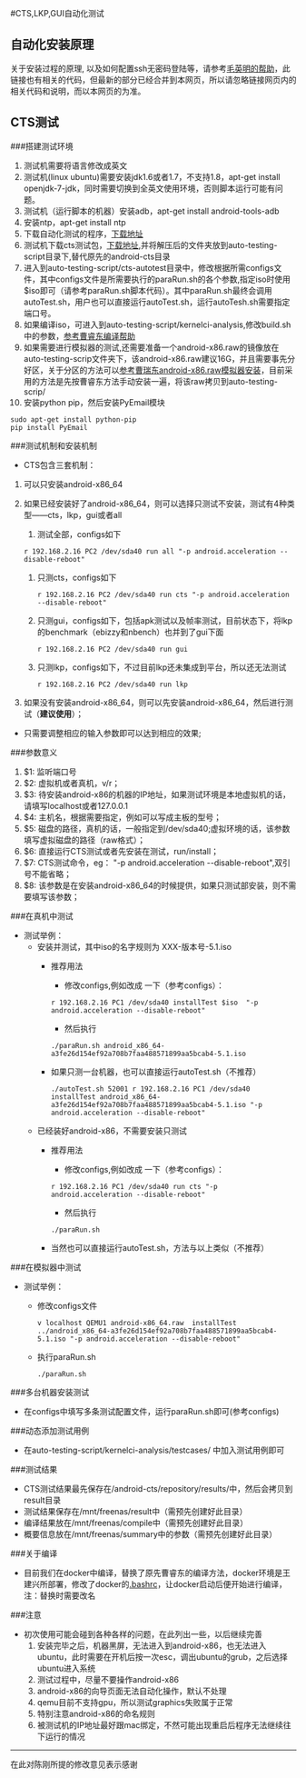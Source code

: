 
#CTS,LKP,GUI自动化测试
## 自动化安装原理
关于安装过程的原理, 以及如何配置ssh无密码登陆等，请参考[毛英明的帮助](https://github.com/xyongcn/openthos-testing/blob/master/bare_metal_autotest/android_auto/README.md)，此链接也有相关的代码，但最新的部分已经合并到本网页，所以请忽略链接网页内的相关代码和说明，而以本网页的为准。
## CTS测试
###搭建测试环境
1. 测试机需要将语言修改成英文
1. 测试机(linux ubuntu)需要安装jdk1.6或者1.7，不支持1.8，apt-get install openjdk-7-jdk，同时需要切换到全英文使用环境，否则脚本运行可能有问题。
1. 测试机（运行脚本的机器）安装adb，apt-get install android-tools-adb
1. 安装ntp，apt-get install ntp
1. 下载自动化测试的程序，[下载地址](https://github.com/openthos/testing-analysis)
1. 测试机下载cts测试包，[下载地址]( https://dl.google.com/dl/android/cts/android-cts-5.1_r4-linux_x86-x86.zip),并将解压后的文件夹放到auto-testing-script目录下,替代原先的android-cts目录
1. 进入到auto-testing-script/cts-autotest目录中，修改根据所需configs文件，其中configs文件是所需要执行的paraRun.sh的各个参数,指定iso时使用$iso即可（请参考paraRun.sh脚本代码）。其中paraRun.sh最终会调用autoTest.sh，用户也可以直接运行autoTest.sh，运行autoTesh.sh需要指定端口号。
1. 如果编译iso，可进入到auto-testing-script/kernelci-analysis,修改build.sh中的参数，[参考曹睿东编译帮助](kernelci-analysis/README.md)
1. 如果需要进行模拟器的测试,还需要准备一个android-x86.raw的镜像放在auto-testing-scrip文件夹下，该android-x86.raw建议16G，并且需要事先分好区，关于分区的方法可以[参考曹瑞东android-x86.raw模拟器安装](https://github.com/xyongcn/openthos-testing/blob/master/doc/Openthos4Qemu2016.md)，目前采用的方法是先按曹睿东方法手动安装一遍，将该raw拷贝到auto-testing-scrip/
1. 安装python pip，然后安装PyEmail模块
```
sudo apt-get install python-pip
pip install PyEmail
```

###测试机制和安装机制
* CTS包含三套机制：
 1. 可以只安装android-x86_64
 1. 如果已经安装好了android-x86_64，则可以选择只测试不安装，测试有4种类型——cts，lkp，gui或者all
     1. 测试全部，configs如下
     
     ```r 192.168.2.16 PC2 /dev/sda40 run all "-p android.acceleration --disable-reboot"```
     
     1. 只测cts，configs如下
     
     	```r 192.168.2.16 PC2 /dev/sda40 run cts "-p android.acceleration --disable-reboot" ```
     
     1. 只测gui，configs如下，包括apk测试以及帧率测试，目前状态下，将lkp的benchmark（ebizzy和nbench）也并到了gui下面
     
     	```r 192.168.2.16 PC2 /dev/sda40 run gui```
     
     1. 只测lkp，configs如下，不过目前lkp还未集成到平台，所以还无法测试
     
     	```r 192.168.2.16 PC2 /dev/sda40 run lkp```
 1. 如果没有安装android-x86_64，则可以先安装android-x86_64，然后进行测试（**建议使用**）；
* 只需要调整相应的输入参数即可以达到相应的效果;

###参数意义
1. $1: 监听端口号
1. $2: 虚拟机或者真机，v/r；
1. $3: 待安装android-x86的机器的IP地址，如果测试环境是本地虚拟机的话，请填写localhost或者127.0.0.1
1. $4: 主机名，根据需要指定，例如可以写成主板的型号；
1. $5: 磁盘的路径，真机的话，一般指定到/dev/sda40;虚拟环境的话，该参数填写虚拟磁盘的路径（raw格式）；
1. $6: 直接运行CTS测试或者先安装在测试，run/install；
1. $7: CTS测试命令，eg： "-p android.acceleration --disable-reboot",双引号不能省略；
1. $8: 该参数是在安装android-x86_64的时候提供，如果只测试部安装，则不需要填写该参数；

###在真机中测试
* 测试举例：
    * 安装并测试，其中iso的名字规则为 XXX-版本号-5.1.iso
        * 推荐用法
            * 修改configs,例如改成 一下（参考configs）：

            ```r 192.168.2.16 PC1 /dev/sda40 installTest $iso  "-p android.acceleration --disable-reboot" ```
            * 然后执行
            
            ```./paraRun.sh android_x86_64-a3fe26d154ef92a708b7faa488571899aa5bcab4-5.1.iso```
        * 如果只测一台机器，也可以直接运行autoTest.sh（不推荐）
        
            ```./autoTest.sh 52001 r 192.168.2.16 PC1 /dev/sda40 installTest android_x86_64-a3fe26d154ef92a708b7faa488571899aa5bcab4-5.1.iso "-p android.acceleration --disable-reboot" ```
    * 已经装好android-x86，不需要安装只测试
        * 推荐用法
            * 修改configs,例如改成 一下（参考configs）：
            
            ```r 192.168.2.16 PC1 /dev/sda40 run cts "-p android.acceleration --disable-reboot" ```
            * 然后执行
            
            ```./paraRun.sh ```
        * 当然也可以直接运行autoTest.sh，方法与以上类似（不推荐）

###在模拟器中测试
* 测试举例：
    * 修改configs文件
    
        ```v localhost QEMU1 android-x86_64.raw  installTest ../android_x86_64-a3fe26d154ef92a708b7faa488571899aa5bcab4-5.1.iso "-p android.acceleration --disable-reboot" ```
    * 执行paraRun.sh
    
        ``` ./paraRun.sh ```

###多台机器安装测试
* 在configs中填写多条测试配置文件，运行paraRun.sh即可(参考configs)

###动态添加测试用例
* 在auto-testing-script/kernelci-analysis/testcases/ 中加入测试用例即可

###测试结果
* CTS测试结果最先保存在/android-cts/repository/results/中，然后会拷贝到result目录
* 测试结果保存在/mnt/freenas/result中（需预先创建好此目录）
* 编译结果放在/mnt/freenas/compile中（需预先创建好此目录）
* 概要信息放在/mnt/freenas/summary中的参数（需预先创建好此目录）

###关于编译
* 目前我们在docker中编译，替换了原先曹睿东的编译方法，docker环境是王建兴所部署，修改了docker的[.bashrc](kernelci-analysis/bashrcDocker)，让docker启动后便开始进行编译，注：替换时需要改名

###注意
* 初次使用可能会碰到各种各样的问题，在此列出一些，以后继续完善
    1. 安装完毕之后，机器黑屏，无法进入到android-x86，也无法进入ubuntu，此时需要在开机后按一次esc，调出ubuntu的grub，之后选择ubuntu进入系统
    1. 测试过程中，尽量不要操作android-x86
    1. android-x86的向导页面无法自动化操作，默认不处理
    1. qemu目前不支持gpu，所以测试graphics失败属于正常
    1. 特别注意android-x86的命名规则
    1. 被测试机的IP地址最好跟mac绑定，不然可能出现重启后程序无法继续往下运行的情况
---
在此对陈刚所提的修改意见表示感谢


